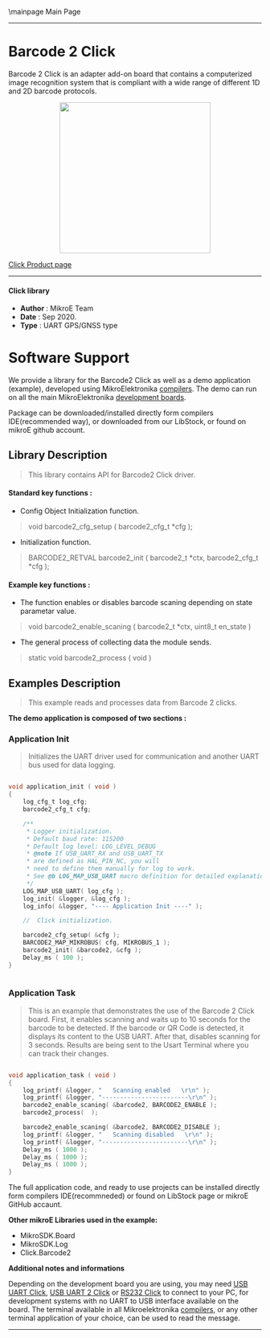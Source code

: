 \mainpage Main Page
 
---
# Barcode 2 Click

Barcode 2 Click is an adapter add-on board that contains a computerized image recognition system that is compliant with a wide range of different 1D and 2D barcode protocols.

<p align="center">
  <img src="https://download.mikroe.com/images/click_for_ide/barcode2_click.png" height=300px>
</p>

[Click Product page](https://www.mikroe.com/barcode-2-click)

---


#### Click library 

- **Author**        : MikroE Team
- **Date**          : Sep 2020.
- **Type**          : UART GPS/GNSS type


# Software Support

We provide a library for the Barcode2 Click 
as well as a demo application (example), developed using MikroElektronika 
[compilers](https://shop.mikroe.com/compilers). 
The demo can run on all the main MikroElektronika [development boards](https://shop.mikroe.com/development-boards).

Package can be downloaded/installed directly form compilers IDE(recommended way), or downloaded from our LibStock, or found on mikroE github account. 

## Library Description

> This library contains API for Barcode2 Click driver.

#### Standard key functions :

- Config Object Initialization function.
> void barcode2_cfg_setup ( barcode2_cfg_t *cfg ); 
 
- Initialization function.
> BARCODE2_RETVAL barcode2_init ( barcode2_t *ctx, barcode2_cfg_t *cfg );


#### Example key functions :

- The function enables or disables barcode scaning depending on state parametar value.
> void barcode2_enable_scaning ( barcode2_t *ctx, uint8_t en_state )
 
- The general process of collecting data the module sends.
> static void barcode2_process ( void )

## Examples Description

> This example reads and processes data from Barcode 2 clicks.

**The demo application is composed of two sections :**

### Application Init 

> Initializes the UART driver used for communication and another UART bus used for data logging.

```c

void application_init ( void )
{
    log_cfg_t log_cfg;
    barcode2_cfg_t cfg;

    /** 
     * Logger initialization.
     * Default baud rate: 115200
     * Default log level: LOG_LEVEL_DEBUG
     * @note If USB_UART_RX and USB_UART_TX 
     * are defined as HAL_PIN_NC, you will 
     * need to define them manually for log to work. 
     * See @b LOG_MAP_USB_UART macro definition for detailed explanation.
     */
    LOG_MAP_USB_UART( log_cfg );
    log_init( &logger, &log_cfg );
    log_info( &logger, "---- Application Init ----" );

    //  Click initialization.

    barcode2_cfg_setup( &cfg );
    BARCODE2_MAP_MIKROBUS( cfg, MIKROBUS_1 );
    barcode2_init( &barcode2, &cfg );
    Delay_ms ( 100 );
}
  
```

### Application Task

> This is an example that demonstrates the use of the Barcode 2 Click board.
> First, it enables scanning and waits up to 10 seconds for the barcode to be detected.
> If the barcode or QR Code is detected, it displays its content to the USB UART.
> After that, disables scanning for 3 seconds.
> Results are being sent to the Usart Terminal where you can track their changes.

```c

void application_task ( void )
{
    log_printf( &logger, "   Scanning enabled   \r\n" );
    log_printf( &logger, "------------------------\r\n" );
    barcode2_enable_scaning( &barcode2, BARCODE2_ENABLE );
    barcode2_process(  );

    barcode2_enable_scaning( &barcode2, BARCODE2_DISABLE );
    log_printf( &logger, "   Scanning disabled   \r\n" );
    log_printf( &logger, "------------------------\r\n" );
    Delay_ms ( 1000 );
    Delay_ms ( 1000 );
    Delay_ms ( 1000 );
} 

```

The full application code, and ready to use projects can be  installed directly form compilers IDE(recommneded) or found on LibStock page or mikroE GitHub accaunt.

**Other mikroE Libraries used in the example:** 

- MikroSDK.Board
- MikroSDK.Log
- Click.Barcode2

**Additional notes and informations**

Depending on the development board you are using, you may need 
[USB UART Click](https://shop.mikroe.com/usb-uart-click), 
[USB UART 2 Click](https://shop.mikroe.com/usb-uart-2-click) or 
[RS232 Click](https://shop.mikroe.com/rs232-click) to connect to your PC, for 
development systems with no UART to USB interface available on the board. The 
terminal available in all Mikroelektronika 
[compilers](https://shop.mikroe.com/compilers), or any other terminal application 
of your choice, can be used to read the message.



---
